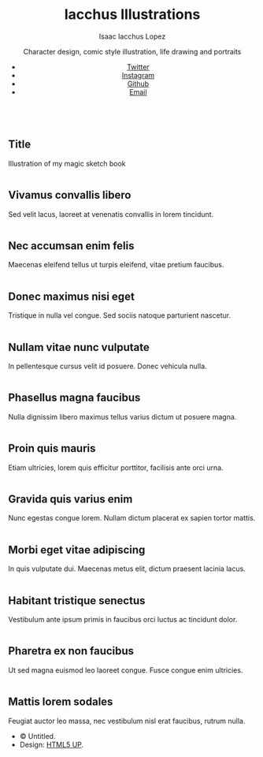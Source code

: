 <html>
	<head>
		<title>Iacchus Illustrations</title>
		<meta charset="utf-8" />
		<meta name="viewport" content="width=device-width, initial-scale=1, user-scalable=no" />
		<link rel="stylesheet" href="assets/css/main.css" />
		<noscript><link rel="stylesheet" href="assets/css/noscript.css" /></noscript>
	</head>
	<body class="is-preload-0 is-preload-1 is-preload-2">
			<div id="background">
			<div id="main">
					<header id="header">
						<h1>Iacchus Illustrations</h1>
						<p>Isaac Iacchus Lopez</p>
						<p>Character design, comic style illustration, life drawing and portraits</p>
						<ul class="icons">
							<li><a href="#" class="icon brands fa-twitter"><span class="label">Twitter</span></a></li>
							<li><a href="#" class="icon brands fa-instagram"><span class="label">Instagram</span></a></li>
							<li><a href="#" class="icon brands fa-github"><span class="label">Github</span></a></li>
							<li><a href="#" class="icon fa-envelope"><span class="label">Email</span></a></li>
						</ul>
					</header>
				<!-- Thumbnail -->
					<section id="thumbnails">
						<article>
							<a class="thumbnail" href="images/fulls/13.jpg" data-position="left center"><img src="images/thumbs/13.jpg" alt="" /></a>
							<h2>Title</h2>
							<p>Illustration of my magic sketch book</p>
						</article>
						<article>
							<a class="thumbnail" href="images/fulls/02.jpg"><img src="images/thumbs/02.jpg" alt="" /></a>
							<h2>Vivamus convallis libero</h2>
							<p>Sed velit lacus, laoreet at venenatis convallis in lorem tincidunt.</p>
						</article>
						<article>
							<a class="thumbnail" href="images/fulls/03.jpg" data-position="top center"><img src="images/thumbs/03.jpg" alt="" /></a>
							<h2>Nec accumsan enim felis</h2>
							<p>Maecenas eleifend tellus ut turpis eleifend, vitae pretium faucibus.</p>
						</article>
						<article>
							<a class="thumbnail" href="images/fulls/04.jpg"><img src="images/thumbs/04.jpg" alt="" /></a>
							<h2>Donec maximus nisi eget</h2>
							<p>Tristique in nulla vel congue. Sed sociis natoque parturient nascetur.</p>
						</article>
						<article>
							<a class="thumbnail" href="images/fulls/05.jpg" data-position="top center"><img src="images/thumbs/05.jpg" alt="" /></a>
							<h2>Nullam vitae nunc vulputate</h2>
							<p>In pellentesque cursus velit id posuere. Donec vehicula nulla.</p>
						</article>
						<article>
							<a class="thumbnail" href="images/fulls/06.jpg"><img src="images/thumbs/06.jpg" alt="" /></a>
							<h2>Phasellus magna faucibus</h2>
							<p>Nulla dignissim libero maximus tellus varius dictum ut posuere magna.</p>
						</article>
						<article>
							<a class="thumbnail" href="images/fulls/07.jpg"><img src="images/thumbs/07.jpg" alt="" /></a>
							<h2>Proin quis mauris</h2>
							<p>Etiam ultricies, lorem quis efficitur porttitor, facilisis ante orci urna.</p>
						</article>
						<article>
							<a class="thumbnail" href="images/fulls/08.jpg"><img src="images/thumbs/08.jpg" alt="" /></a>
							<h2>Gravida quis varius enim</h2>
							<p>Nunc egestas congue lorem. Nullam dictum placerat ex sapien tortor mattis.</p>
						</article>
						<article>
							<a class="thumbnail" href="images/fulls/09.jpg"><img src="images/thumbs/09.jpg" alt="" /></a>
							<h2>Morbi eget vitae adipiscing</h2>
							<p>In quis vulputate dui. Maecenas metus elit, dictum praesent lacinia lacus.</p>
						</article>
						<article>
							<a class="thumbnail" href="images/fulls/10.jpg"><img src="images/thumbs/10.jpg" alt="" /></a>
							<h2>Habitant tristique senectus</h2>
							<p>Vestibulum ante ipsum primis in faucibus orci luctus ac tincidunt dolor.</p>
						</article>
						<article>
							<a class="thumbnail" href="images/fulls/11.jpg"><img src="images/thumbs/11.jpg" alt="" /></a>
							<h2>Pharetra ex non faucibus</h2>
							<p>Ut sed magna euismod leo laoreet congue. Fusce congue enim ultricies.</p>
						</article>
						<article>
							<a class="thumbnail" href="images/fulls/12.jpg"><img src="images/thumbs/12.jpg" alt="" /></a>
							<h2>Mattis lorem sodales</h2>
							<p>Feugiat auctor leo massa, nec vestibulum nisl erat faucibus, rutrum nulla.</p>
						</article>
					</section>
				<!-- Footer -->
					<footer id="footer">
						<ul class="copyright">
							<li>&copy; Untitled.</li><li>Design: <a href="http://html5up.net">HTML5 UP</a>.</li>
						</ul>
					</footer>
			</div>
		<!-- Scripts -->
			<script src="assets/js/jquery.min.js"></script>
			<script src="assets/js/browser.min.js"></script>
			<script src="assets/js/breakpoints.min.js"></script>
			<script src="assets/js/main.js"></script>
	</body>
</html>

